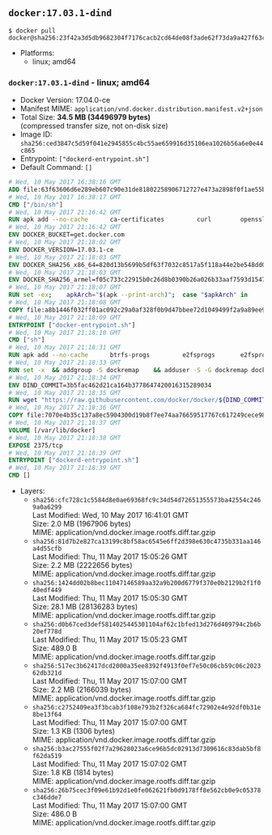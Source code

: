 ## `docker:17.03.1-dind`

```console
$ docker pull docker@sha256:23f42a3d5db9682304f7176cacb2cd64de08f3ade62f73da9a427f63c20a53d9
```

-	Platforms:
	-	linux; amd64

### `docker:17.03.1-dind` - linux; amd64

-	Docker Version: 17.04.0-ce
-	Manifest MIME: `application/vnd.docker.distribution.manifest.v2+json`
-	Total Size: **34.5 MB (34496979 bytes)**  
	(compressed transfer size, not on-disk size)
-	Image ID: `sha256:ced3847c5d59f041e2945855c4bc55ae659916d35106ea1026b56a6e0e44c865`
-	Entrypoint: `["dockerd-entrypoint.sh"]`
-	Default Command: `[]`

```dockerfile
# Wed, 10 May 2017 16:38:16 GMT
ADD file:63f63606d6e289eb607c90e31de81802258906712727e473a2898f0f1ae55bb5 in / 
# Wed, 10 May 2017 16:38:17 GMT
CMD ["/bin/sh"]
# Wed, 10 May 2017 21:16:42 GMT
RUN apk add --no-cache 		ca-certificates 		curl 		openssl
# Wed, 10 May 2017 21:16:42 GMT
ENV DOCKER_BUCKET=get.docker.com
# Wed, 10 May 2017 21:18:02 GMT
ENV DOCKER_VERSION=17.03.1-ce
# Wed, 10 May 2017 21:18:03 GMT
ENV DOCKER_SHA256_x86_64=820d13b5699b5df63f7032c8517a5f118a44e2be548dd03271a86656a544af55
# Wed, 10 May 2017 21:18:03 GMT
ENV DOCKER_SHA256_armel=f05c733c22915b0c26d8b0390b26a026b33aaf7593d15475a6f86e1bbe1ddbe2
# Wed, 10 May 2017 21:18:07 GMT
RUN set -ex; 	apkArch="$(apk --print-arch)"; 	case "$apkArch" in 		x86_64) dockerArch=x86_64 ;; 		armhf) dockerArch=armel ;; 		*) echo >&2 "error: unknown Docker static binary arch $apkArch"; exit 1 ;; 	esac; 	curl -fSL "https://${DOCKER_BUCKET}/builds/Linux/${dockerArch}/docker-${DOCKER_VERSION}.tgz" -o docker.tgz; 	sha256="DOCKER_SHA256_${dockerArch}"; sha256="$(eval "echo \$${sha256}")"; 	echo "${sha256} *docker.tgz" | sha256sum -c -; 	tar -xzvf docker.tgz; 	mv docker/* /usr/local/bin/; 	rmdir docker; 	rm docker.tgz; 	docker -v
# Wed, 10 May 2017 21:18:08 GMT
COPY file:a8b1446f032ff01ac092c29a0af328f0b9d47bbee72d1049499f2a9a89ee988a in /usr/local/bin/ 
# Wed, 10 May 2017 21:18:09 GMT
ENTRYPOINT ["docker-entrypoint.sh"]
# Wed, 10 May 2017 21:18:10 GMT
CMD ["sh"]
# Wed, 10 May 2017 21:18:31 GMT
RUN apk add --no-cache 		btrfs-progs 		e2fsprogs 		e2fsprogs-extra 		iptables 		xfsprogs 		xz
# Wed, 10 May 2017 21:18:33 GMT
RUN set -x 	&& addgroup -S dockremap 	&& adduser -S -G dockremap dockremap 	&& echo 'dockremap:165536:65536' >> /etc/subuid 	&& echo 'dockremap:165536:65536' >> /etc/subgid
# Wed, 10 May 2017 21:18:34 GMT
ENV DIND_COMMIT=3b5fac462d21ca164b3778647420016315289034
# Wed, 10 May 2017 21:18:35 GMT
RUN wget "https://raw.githubusercontent.com/docker/docker/${DIND_COMMIT}/hack/dind" -O /usr/local/bin/dind 	&& chmod +x /usr/local/bin/dind
# Wed, 10 May 2017 21:18:36 GMT
COPY file:7070e4b35c137a8ec5904300d19b8f7ee74aa76659517767c617249cece98a4a in /usr/local/bin/ 
# Wed, 10 May 2017 21:18:37 GMT
VOLUME [/var/lib/docker]
# Wed, 10 May 2017 21:18:38 GMT
EXPOSE 2375/tcp
# Wed, 10 May 2017 21:18:39 GMT
ENTRYPOINT ["dockerd-entrypoint.sh"]
# Wed, 10 May 2017 21:18:39 GMT
CMD []
```

-	Layers:
	-	`sha256:cfc728c1c5584d8e0ae69368fc9c34d54d72651355573ba42554c2469a0a6299`  
		Last Modified: Wed, 10 May 2017 16:41:01 GMT  
		Size: 2.0 MB (1967906 bytes)  
		MIME: application/vnd.docker.image.rootfs.diff.tar.gzip
	-	`sha256:81d7b2e827ca13199c8bf58ac6545e6ff2d398e630c4735b331aa146a4d55cfb`  
		Last Modified: Thu, 11 May 2017 15:05:26 GMT  
		Size: 2.2 MB (2222656 bytes)  
		MIME: application/vnd.docker.image.rootfs.diff.tar.gzip
	-	`sha256:1424dd02b8bec11047146589aa32a9b200d6779f370e0b2129b2f1f040edf449`  
		Last Modified: Thu, 11 May 2017 15:05:30 GMT  
		Size: 28.1 MB (28136283 bytes)  
		MIME: application/vnd.docker.image.rootfs.diff.tar.gzip
	-	`sha256:d0b67ced3def5814025445301104af62c1bfed13d276d409794c2b6b20ef778d`  
		Last Modified: Thu, 11 May 2017 15:05:23 GMT  
		Size: 489.0 B  
		MIME: application/vnd.docker.image.rootfs.diff.tar.gzip
	-	`sha256:517ec3b62417dcd2000a35ee8392f4913f0ef7e50c06cb59c06c202362db321d`  
		Last Modified: Thu, 11 May 2017 15:07:00 GMT  
		Size: 2.2 MB (2166039 bytes)  
		MIME: application/vnd.docker.image.rootfs.diff.tar.gzip
	-	`sha256:c2752409ea3f3bcab3f108e793b2f326ca684fc72902e4e92df0b31e8be13f64`  
		Last Modified: Thu, 11 May 2017 15:07:00 GMT  
		Size: 1.3 KB (1306 bytes)  
		MIME: application/vnd.docker.image.rootfs.diff.tar.gzip
	-	`sha256:b3ac27555f02f7a29628023a6ce96b5dc02913d7309616c83dab5bf8f62da519`  
		Last Modified: Thu, 11 May 2017 15:07:02 GMT  
		Size: 1.8 KB (1814 bytes)  
		MIME: application/vnd.docker.image.rootfs.diff.tar.gzip
	-	`sha256:26b75cec3f09e61b92d1e0fe062621fb0d9178ff8e562cb0e9c05378c346dde7`  
		Last Modified: Thu, 11 May 2017 15:07:00 GMT  
		Size: 486.0 B  
		MIME: application/vnd.docker.image.rootfs.diff.tar.gzip

